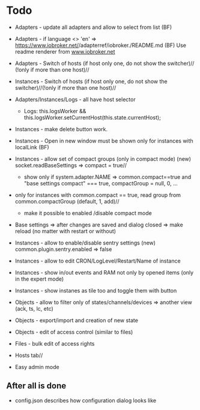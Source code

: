 # Todo
- Adapters - update all adapters and allow to select from list (BF)
- Adapters - if language <> 'en' => https://www.iobroker.net/<ru>/adapterref/iobroker.<ADAPTERNAME>/README.md (BF) Use readme renderer from www.iobroker.net
- Adapters - Switch of hosts (if host only one, do not show the switcher)// (!only if more than one host)//
- Instances - Switch of hosts (if host only one, do not show the switcher)//(!only if more than one host)//
- Adapters/Instances/Logs - all have host selector
  - Logs: this.logsWorker && this.logsWorker.setCurrentHost(this.state.currentHost);
- Instances - make delete button work.
- Instances - Open in new window must be shown only for instances with localLink (BF)
- Instances - allow set of compact groups (only in compact mode) (new) socket.readBaseSettings => compact = true//
    - show only if system.adapter.NAME => common.compact==true and "base settings compact" === true, compactGroup = null, 0, ...

 - only for instances with common.compact == true, read group from common.compactGroup (default, 1, add)//
    - make it possible to enabled /disable compact mode
- Base settings => after changes are saved and dialog closed => make reload (no matter with restart or without)
- Instances - allow to enable/disable sentry settings (new) common.plugin.sentry.enabled => false
- Instances - allow to edit CRON/LogLevel/Restart/Name of instance
- Instances - show in/out events and RAM not only by opened items (only in the expert mode)
- Instances - show instanes as tile too and toggle them with button
- Objects - allow to filter only of states/channels/devices => another view (ack, ts, lc, etc)
- Objects - export/import and creation of new state
- Objects - edit of access control (similar to files)
- Files - bulk edit of access rights
- Hosts tab//
- Easy admin mode

## After all is done
- config.json describes how configuration dialog looks like
